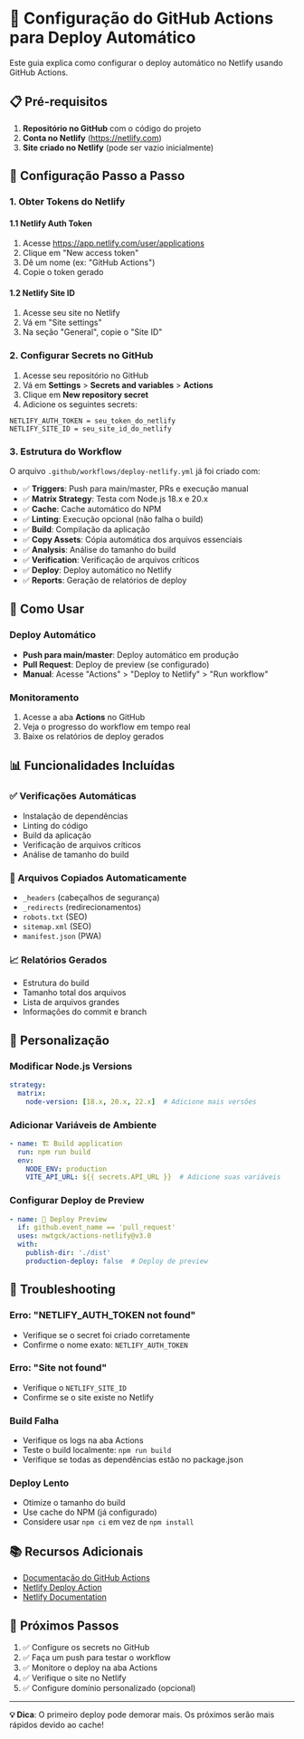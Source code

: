 # 🔄 Configuração do GitHub Actions para Deploy Automático

Este guia explica como configurar o deploy automático no Netlify usando GitHub Actions.

## 📋 Pré-requisitos

1. **Repositório no GitHub** com o código do projeto
2. **Conta no Netlify** (https://netlify.com)
3. **Site criado no Netlify** (pode ser vazio inicialmente)

## 🔧 Configuração Passo a Passo

### 1. Obter Tokens do Netlify

#### 1.1 Netlify Auth Token
1. Acesse https://app.netlify.com/user/applications
2. Clique em "New access token"
3. Dê um nome (ex: "GitHub Actions")
4. Copie o token gerado

#### 1.2 Netlify Site ID
1. Acesse seu site no Netlify
2. Vá em "Site settings"
3. Na seção "General", copie o "Site ID"

### 2. Configurar Secrets no GitHub

1. Acesse seu repositório no GitHub
2. Vá em **Settings** > **Secrets and variables** > **Actions**
3. Clique em **New repository secret**
4. Adicione os seguintes secrets:

```
NETLIFY_AUTH_TOKEN = seu_token_do_netlify
NETLIFY_SITE_ID = seu_site_id_do_netlify
```

### 3. Estrutura do Workflow

O arquivo `.github/workflows/deploy-netlify.yml` já foi criado com:

- ✅ **Triggers**: Push para main/master, PRs e execução manual
- ✅ **Matrix Strategy**: Testa com Node.js 18.x e 20.x
- ✅ **Cache**: Cache automático do NPM
- ✅ **Linting**: Execução opcional (não falha o build)
- ✅ **Build**: Compilação da aplicação
- ✅ **Copy Assets**: Cópia automática dos arquivos essenciais
- ✅ **Analysis**: Análise do tamanho do build
- ✅ **Verification**: Verificação de arquivos críticos
- ✅ **Deploy**: Deploy automático no Netlify
- ✅ **Reports**: Geração de relatórios de deploy

## 🚀 Como Usar

### Deploy Automático
- **Push para main/master**: Deploy automático em produção
- **Pull Request**: Deploy de preview (se configurado)
- **Manual**: Acesse "Actions" > "Deploy to Netlify" > "Run workflow"

### Monitoramento
1. Acesse a aba **Actions** no GitHub
2. Veja o progresso do workflow em tempo real
3. Baixe os relatórios de deploy gerados

## 📊 Funcionalidades Incluídas

### ✅ Verificações Automáticas
- Instalação de dependências
- Linting do código
- Build da aplicação
- Verificação de arquivos críticos
- Análise de tamanho do build

### 📁 Arquivos Copiados Automaticamente
- `_headers` (cabeçalhos de segurança)
- `_redirects` (redirecionamentos)
- `robots.txt` (SEO)
- `sitemap.xml` (SEO)
- `manifest.json` (PWA)

### 📈 Relatórios Gerados
- Estrutura do build
- Tamanho total dos arquivos
- Lista de arquivos grandes
- Informações do commit e branch

## 🔧 Personalização

### Modificar Node.js Versions
```yaml
strategy:
  matrix:
    node-version: [18.x, 20.x, 22.x]  # Adicione mais versões
```

### Adicionar Variáveis de Ambiente
```yaml
- name: 🏗️ Build application
  run: npm run build
  env:
    NODE_ENV: production
    VITE_API_URL: ${{ secrets.API_URL }}  # Adicione suas variáveis
```

### Configurar Deploy de Preview
```yaml
- name: 🚀 Deploy Preview
  if: github.event_name == 'pull_request'
  uses: nwtgck/actions-netlify@v3.0
  with:
    publish-dir: './dist'
    production-deploy: false  # Deploy de preview
```

## 🐛 Troubleshooting

### Erro: "NETLIFY_AUTH_TOKEN not found"
- Verifique se o secret foi criado corretamente
- Confirme o nome exato: `NETLIFY_AUTH_TOKEN`

### Erro: "Site not found"
- Verifique o `NETLIFY_SITE_ID`
- Confirme se o site existe no Netlify

### Build Falha
- Verifique os logs na aba Actions
- Teste o build localmente: `npm run build`
- Verifique se todas as dependências estão no package.json

### Deploy Lento
- Otimize o tamanho do build
- Use cache do NPM (já configurado)
- Considere usar `npm ci` em vez de `npm install`

## 📚 Recursos Adicionais

- [Documentação do GitHub Actions](https://docs.github.com/en/actions)
- [Netlify Deploy Action](https://github.com/nwtgck/actions-netlify)
- [Netlify Documentation](https://docs.netlify.com/)

## 🎯 Próximos Passos

1. ✅ Configure os secrets no GitHub
2. ✅ Faça um push para testar o workflow
3. ✅ Monitore o deploy na aba Actions
4. ✅ Verifique o site no Netlify
5. ✅ Configure domínio personalizado (opcional)

---

**💡 Dica**: O primeiro deploy pode demorar mais. Os próximos serão mais rápidos devido ao cache!